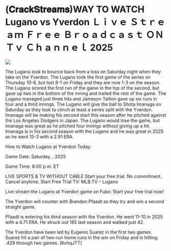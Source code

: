# (𝐂𝐫𝐚𝐜𝐤𝐒𝐭𝐫𝐞𝐚𝐦𝐬)WAY TO WATCH Lugano vs Yverdon Ｌｉｖｅ Ｓｔｒｅａｍ Ｆｒｅｅ Ｂｒｏａｄｃａｓｔ ＯＮ Ｔｖ Ｃｈａｎｎｅｌ  2025  
  
  
[![](https://i.imgur.com/qSNzIqt.png)](https://movie.rssnews.media/vcbIPrLl.php)  
  
The Lugano look to bounce back from a loss on Saturday night when they take on the Yverdon. The Lugano took the first game of the series on Thursday 10-6, but lost 8-1 on Friday and they are now 1-3 on the season. The Lugano scored the first run of the game in the top of the second, but gave up two in the bottom of the inning and trailed the rest of the game. The Lugano managed just three hits and Jameson Taillon gave up six runs in four and a third innings. The Lugano will give the ball to Shota Imanaga on Saturday as they look to clinch at least a series split with the Yverdon. Imanaga will be making his second start this season after he pitched against the Los Angeles Dodgers in Japan. The Lugano would lose the game, but Imanaga was great as he pitched four innings without giving up a hit. Imanaga is in his second season with the Lugano and he was great in 2025 as he went 15-3 with a 2.91 ERA.

How to Watch Lugano at Yverdon Today:

Game Date: Saturday, , 2025

Game Time: 8:00 p.m. ET

LIVE SPORTS & TV WITHOUT CABLE
Start your free trial. No commitment. Cancel anytime.
Start Free Trial
TV: MLB.TV – Lugano

Live stream the Lugano at Yverdon game on Fubo: Start your free trial now!

The Yverdon will counter with Brandon Pfaadt as they try and win a second straight game.

Pfaadt is entering his third season with the Yverdon. He went 11-10 in 2025 with a 4.71 ERA. He struck out 185 last season and walked just 42.

The Yverdon have been led by Eugenio Suarez in the first two games. Suarez hit a pair of two-run home runs in the win on Friday and is hitting .429 through two games. [KvhqJTT]